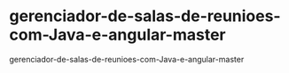 # gerenciador-de-salas-de-reunioes-com-Java-e-angular-master
gerenciador-de-salas-de-reunioes-com-Java-e-angular-master
